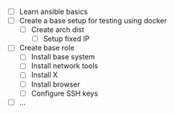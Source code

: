 - [ ] Learn ansible basics
- [ ] Create a base setup for testing using docker
  - [ ] Create arch dist
    - [ ] Setup fixed IP
- [ ] Create base role
  - [ ] Install base system
  - [ ] Install network tools
  - [ ] Install X
  - [ ] Install browser
  - [ ] Configure SSH keys
- [ ] ...
